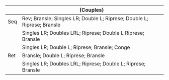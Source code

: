 ||(Couples)|
|-----|-----|
|Seq| Rev; Bransle; Singles LR; Double L; Riprese; Double L; Riprese; Bransle|
|| Singles LR; Doubles LRL; Riprese; Double L Riprese; Bransle|
|| Singles LR; Double L; Riprese; Bransle; Conge |
|Ret| Bransle; Double L; Riprese; Bransle |
||Singles LR; Doubles LRL; Riprese; Double L; Riprese; Bransle|
